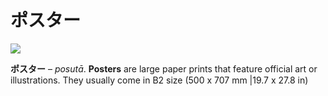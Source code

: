 # ポスター

![](https://lh3.googleusercontent.com/ctEh1FcV0l4imK7iNW6h9dPiX_i3lX3MozeOdXeM48rIrMl9C_FtublhNKmocwU14YeOuCuk8jxWnNiXVZZGdyHjmNg7kk02Cowuzhcwu3bU8JdKxOBtgk4ueQ7XWlan770dJaty)

**ポスター** – _posutā_. **Posters** are large paper prints that feature official art or illustrations. They usually come in B2 size (500 x 707 mm |19.7 x 27.8 in)
